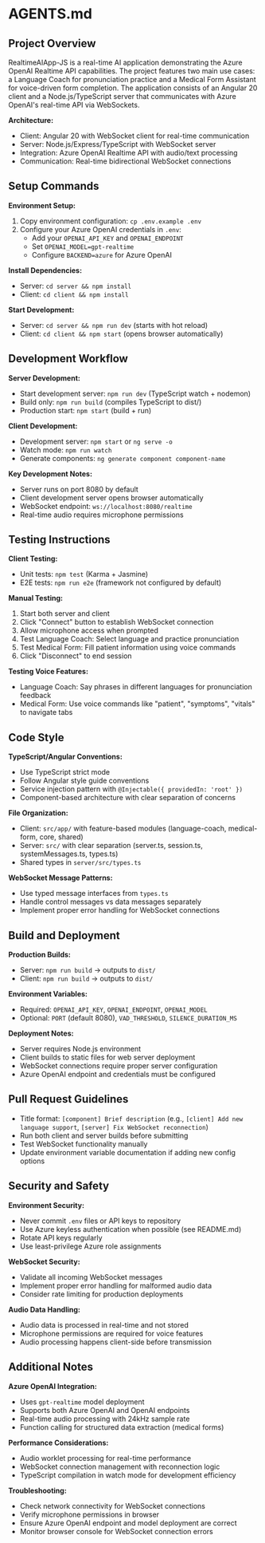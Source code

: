# AGENTS.md

## Project Overview

RealtimeAIApp-JS is a real-time AI application demonstrating the Azure OpenAI Realtime API capabilities. The project features two main use cases: a Language Coach for pronunciation practice and a Medical Form Assistant for voice-driven form completion. The application consists of an Angular 20 client and a Node.js/TypeScript server that communicates with Azure OpenAI's real-time API via WebSockets.

**Architecture:**
- Client: Angular 20 with WebSocket client for real-time communication
- Server: Node.js/Express/TypeScript with WebSocket server
- Integration: Azure OpenAI Realtime API with audio/text processing
- Communication: Real-time bidirectional WebSocket connections

## Setup Commands

**Environment Setup:**
1. Copy environment configuration: `cp .env.example .env`
2. Configure your Azure OpenAI credentials in `.env`:
   - Add your `OPENAI_API_KEY` and `OPENAI_ENDPOINT`
   - Set `OPENAI_MODEL=gpt-realtime`
   - Configure `BACKEND=azure` for Azure OpenAI

**Install Dependencies:**
- Server: `cd server && npm install`
- Client: `cd client && npm install`

**Start Development:**
- Server: `cd server && npm run dev` (starts with hot reload)
- Client: `cd client && npm start` (opens browser automatically)

## Development Workflow

**Server Development:**
- Start development server: `npm run dev` (TypeScript watch + nodemon)
- Build only: `npm run build` (compiles TypeScript to dist/)
- Production start: `npm start` (build + run)

**Client Development:**
- Development server: `npm start` or `ng serve -o`
- Watch mode: `npm run watch`
- Generate components: `ng generate component component-name`

**Key Development Notes:**
- Server runs on port 8080 by default
- Client development server opens browser automatically
- WebSocket endpoint: `ws://localhost:8080/realtime`
- Real-time audio requires microphone permissions

## Testing Instructions

**Client Testing:**
- Unit tests: `npm test` (Karma + Jasmine)
- E2E tests: `npm run e2e` (framework not configured by default)

**Manual Testing:**
1. Start both server and client
2. Click "Connect" button to establish WebSocket connection
3. Allow microphone access when prompted
4. Test Language Coach: Select language and practice pronunciation
5. Test Medical Form: Fill patient information using voice commands
6. Click "Disconnect" to end session

**Testing Voice Features:**
- Language Coach: Say phrases in different languages for pronunciation feedback
- Medical Form: Use voice commands like "patient", "symptoms", "vitals" to navigate tabs

## Code Style

**TypeScript/Angular Conventions:**
- Use TypeScript strict mode
- Follow Angular style guide conventions
- Service injection pattern with `@Injectable({ providedIn: 'root' })`
- Component-based architecture with clear separation of concerns

**File Organization:**
- Client: `src/app/` with feature-based modules (language-coach, medical-form, core, shared)
- Server: `src/` with clear separation (server.ts, session.ts, systemMessages.ts, types.ts)
- Shared types in `server/src/types.ts`

**WebSocket Message Patterns:**
- Use typed message interfaces from `types.ts`
- Handle control messages vs data messages separately
- Implement proper error handling for WebSocket connections

## Build and Deployment

**Production Builds:**
- Server: `npm run build` → outputs to `dist/`
- Client: `npm run build` → outputs to `dist/`

**Environment Variables:**
- Required: `OPENAI_API_KEY`, `OPENAI_ENDPOINT`, `OPENAI_MODEL`
- Optional: `PORT` (default 8080), `VAD_THRESHOLD`, `SILENCE_DURATION_MS`

**Deployment Notes:**
- Server requires Node.js environment
- Client builds to static files for web server deployment
- WebSocket connections require proper server configuration
- Azure OpenAI endpoint and credentials must be configured

## Pull Request Guidelines

- Title format: `[component] Brief description` (e.g., `[client] Add new language support`, `[server] Fix WebSocket reconnection`)
- Run both client and server builds before submitting
- Test WebSocket functionality manually
- Update environment variable documentation if adding new config options

## Security and Safety

**Environment Security:**
- Never commit `.env` files or API keys to repository
- Use Azure keyless authentication when possible (see README.md)
- Rotate API keys regularly
- Use least-privilege Azure role assignments

**WebSocket Security:**
- Validate all incoming WebSocket messages
- Implement proper error handling for malformed audio data
- Consider rate limiting for production deployments

**Audio Data Handling:**
- Audio data is processed in real-time and not stored
- Microphone permissions are required for voice features
- Audio processing happens client-side before transmission

## Additional Notes

**Azure OpenAI Integration:**
- Uses `gpt-realtime` model deployment
- Supports both Azure OpenAI and OpenAI endpoints
- Real-time audio processing with 24kHz sample rate
- Function calling for structured data extraction (medical forms)

**Performance Considerations:**
- Audio worklet processing for real-time performance
- WebSocket connection management with reconnection logic
- TypeScript compilation in watch mode for development efficiency

**Troubleshooting:**
- Check network connectivity for WebSocket connections
- Verify microphone permissions in browser
- Ensure Azure OpenAI endpoint and model deployment are correct
- Monitor browser console for WebSocket connection errors
